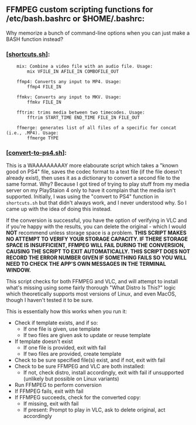 ## FFMPEG custom scripting functions for /etc/bash.bashrc or $HOME/.bashrc:
Why memorize a bunch of command-line options when you can just make a BASH function instead?

### [[shortcuts.sh](https://github.com/EvilSupahFly/Script-Collection/blob/main/ffmpeg-functions/shortcuts.sh)]:
```
    mix: Combine a video file with an audio file. Usage:
        mix VFILE_IN AFILE_IN COMBOFILE_OUT

    ffmp4: Converts any input to MP4. Usage:
        ffmp4 FILE_IN

    ffmkv: Converts any input to MKV. Usage:
        ffmkv FILE_IN

    fftrim: trims media between two timecodes. Usage:
        fftrim START_TIME END_TIME FILE_IN FILE_OUT

    ffmerge: generates list of all files of a specific for concat (i.e., .MP4). Usage:
        ffmerge TYPE
```
### [[convert-to-ps4.sh](https://github.com/EvilSupahFly/Script-Collection/blob/main/ffmpeg-functions/convert-to-ps4.sh)]:
This is a WAAAAAAAAAY more elabourate script which takes a "known good on PS4" file, saves the codec format to a text file (if the file doesn't already exist), then uses it as a dictionary to convert a second file to the same format. Why? Because I got tired of trying to play stuff from my media server on my PlayStaion 4 only to have it complain that the media isn't supported. Initially, I was using the "convert to PS4" function in `shortcuts.sh` but that didn't always work, and I never understood why. So I came up with the idea of doing this instead.

If the conversion is successful, you have the option of verifying in VLC and if you're happy with the results, you can delete the original - which I would **NOT** recommend unless storage space is a problem. **THIS SCRIPT MAKES NO ATTEMPT TO VERIFY YOUR STORAGE CAPACITY. IF THERE STORAGE SPACE IS INSUFFICIENT, FFMPEG WILL FAIL DURING THE CONVERSION, CAUSING THE SCRIPT TO EXIT AUTOMATICALLY. THIS SCRIPT DOES NOT RECORD THE ERROR NUMBER GIVEN IF SOMETHING FAILS SO YOU WILL NEED TO CHECK THE APP'S OWN MESSAGES IN THE TERMINAL WINDOW.**

This script checks for both FFMPEG and VLC, and will attempt to install what's missing using some fairly thorough "What Distro Is This?" logic which theoretically supports most versions of Linux, and even MacOS, though I haven't tested it to be sure.

This is essentially how this works when you run it:
  - Check if template exists, and if so:
    - If one file is given, use template
    - If two files are given ask to update or reuse template
  - If template doesn't exist
    - If one file is provided, exit with fail
    - If two files are provided, create template
  - Check to be sure specified file(s) exist, and if not, exit with fail
  - Check to be sure FFMPEG and VLC are both installed:
    - If not, check distro, install accordingly, exit with fail if unsupported (unlikely but possible on Linux variants)
  - Run FFMPEG to perform conversion
  - If FFMPEG fails, exit with fail
  - If FFMPEG succeeds, check for the converted copy:
    - If missing, exit with fail
    - If present: Prompt to play in VLC, ask to delete original, act accordingly
